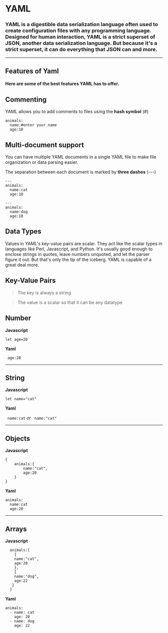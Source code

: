 # YAML

### YAML is a digestible data serialization language often used to create configuration files with any programming language. Designed for human interaction, YAML is a strict superset of JSON, another data serialization language. But because it's a strict superset, it can do everything that JSON can and more.

---

## Features of Yaml

#### Here are some of the best features YAML has to offer.

## Commenting

YAML allows you to add comments to files using the **hash symbol** (#)

```
animals:
  name:#enter your name
  age:10

```

## Multi-document support

You can have multiple YAML documents in a single YAML file to make file organization or data parsing easier.

The separation between each document is marked by **three dashes** (---)

```
---
animals:
  name:cat
  age:10

---
animals:
  name:dog
  age:10
```

## Data Types

Values in YAML's key-value pairs are scalar. They act like the scalar types in languages like Perl, Javascript, and Python. It's usually good enough to enclose strings in quotes, leave numbers unquoted, and let the parser figure it out. But that's only the tip of the iceberg. YAML is capable of a great deal more.

## Key-Value Pairs

> The key is always a string

> The value is a scalar so that it can be any datatype

## Number

**Javascript**

`let age=20`

**Yaml**

` age:20`

---

## String

**Javascript**

`let name="cat"`

**Yaml**

` name:cat` _or_ ` name:"cat"`

---

## Objects

**Javascript**

```
{
    animals:{
        name:"cat",
        age:20
    }
}
```

**Yaml**

```
animals:
  name:cat
  age:20
```

---

## Arrays

**Javascript**

```
  animals:[
    {
    name:"cat",
    age:20
    },
    {
    name:"dog",
    age:22
   }
  ]
```

**Yaml**

```
animals:
  - name: cat
    age: 20
  - name: dog
    age: 22
```
